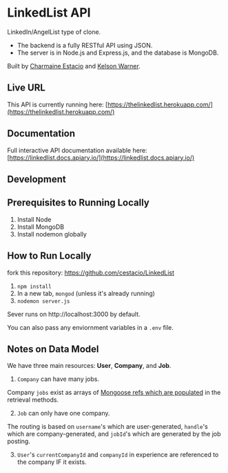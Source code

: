 # LinkedList API 

LinkedIn/AngelList type of clone. 

- The backend is a fully RESTful API using JSON.
- The server is in Node.js and Express.js, and the database is MongoDB.

Built by [Charmaine Estacio](https://github.com/cestacio) and [Kelson Warner](https://github.com/kelsonpw). 

## Live URL

This API is currently running here: 
[https://thelinkedlist.herokuapp.com/](https://thelinkedlist.herokuapp.com/)

## Documentation

Full interactive API documentation available here: 
[https://linkedlist.docs.apiary.io/](https://linkedlist.docs.apiary.io/)

## Development

## Prerequisites to Running Locally
1. Install Node
2. Install MongoDB
3. Install nodemon globally

## How to Run Locally
fork this repository: https://github.com/cestacio/LinkedList
1. `npm install`
2. In a new tab, `mongod` (unless it's already running)
3. `nodemon server.js` 

Sever runs on http://localhost:3000 by default. 

You can also pass any enviornment variables in a `.env` file. 

## Notes on Data Model

We have three main resources: **User**, **Company**, and **Job**. 

1. `Company` can have many jobs.

Company `jobs` exist as arrays of [Mongoose refs which are populated](http://mongoosejs.com/docs/populate.html) in the retrieval methods.

2. `Job` can only have one company. 

The routing is based on `username`'s which are user-generated, `handle`'s which are company-generated, and `jobId`'s which are generated by the job posting. 

3. `User`'s `currentCompanyId` and `companyId` in experience are referenced to the company IF it exists. 
